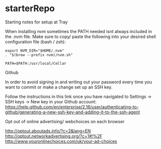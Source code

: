 # starterRepo
Starting notes for setup at Tray

When installing nvm sometimes the PATH needed isnt always included in the .nvm file. 
Make sure to copy/ paste the following into your desired shell configuration file (bash / zsh): 

```
export NVM_DIR="$HOME/.nvm"
. "$(brew --prefix nvm)/nvm.sh"

PATH=$PATH:/usr/local/Cellar
```

Github

In order to avoid signing in and writing out your password every time you want to commit or make a change set up an SSH key.

Follow the instructions in this link once you have navigated to Settings -> SSH keys -> New key in your Github account:
https://help.github.com/en/enterprise/2.16/user/authenticating-to-github/generating-a-new-ssh-key-and-adding-it-to-the-ssh-agent

Opt out of online advertising/ webchoices on each browser

http://optout.aboutads.info/?c=2&lang=EN
http://optout.networkadvertising.org/?c=1#!%2F
http://www.youronlinechoices.com/uk/your-ad-choices

 
